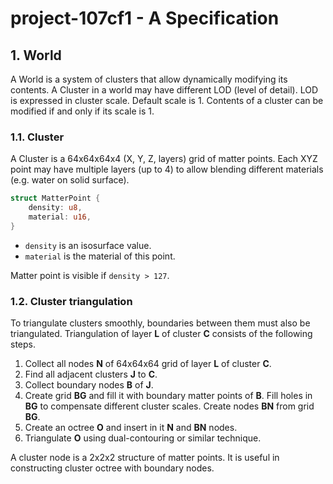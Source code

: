 # project-107cf1 - A Specification

## 1. World
A World is a system of clusters that allow dynamically modifying its contents.
A Cluster in a world may have different LOD (level of detail).
LOD is expressed in cluster scale. Default scale is 1.
Contents of a cluster can be modified if and only if its scale is 1.

### 1.1. Cluster
A Cluster is a 64x64x64x4 (X, Y, Z, layers) grid of matter points.
Each XYZ point may have multiple layers (up to 4) to allow blending different materials
(e.g. water on solid surface).

```rust
struct MatterPoint {
    density: u8,
    material: u16,
}
```

- `density` is an isosurface value.
- `material` is the material of this point.

Matter point is visible if `density > 127`.

### 1.2. Cluster triangulation
To triangulate clusters smoothly, boundaries between them must also be triangulated.
Triangulation of layer **L** of cluster **C** consists of the following steps.

1. Collect all nodes **N** of 64x64x64 grid of layer **L** of cluster **C**.
2. Find all adjacent clusters **J** to **C**.
3. Collect boundary nodes **B** of **J**.
4. Create grid **BG** and fill it with boundary matter points of **B**.
   Fill holes in **BG** to compensate different cluster scales.
   Create nodes **BN** from grid **BG**.
5. Create an octree **O** and insert in it **N** and **BN** nodes.
6. Triangulate **O** using dual-contouring or similar technique.
   
A cluster node is a 2x2x2 structure of matter points.
It is useful in constructing cluster octree with boundary nodes.
